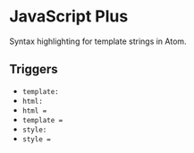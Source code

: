
# JavaScript Plus
Syntax highlighting for template strings in Atom.

## Triggers
- `template: `
- `html: `
- `html = `
- `template = `
- `style: `
- `style = `
